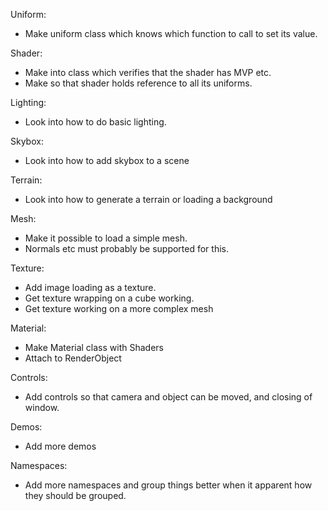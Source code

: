 Uniform:

- Make uniform class which knows which function to call to set its value.

Shader:

- Make into class which verifies that the shader has MVP etc.
- Make so that shader holds reference to all its uniforms.

Lighting:

- Look into how to do basic lighting.

Skybox:

- Look into how to add skybox to a scene

Terrain:

- Look into how to generate a terrain or loading a background

Mesh:

- Make it possible to load a simple mesh.
- Normals etc must probably be supported for this.

Texture:

- Add image loading as a texture.
- Get texture wrapping on a cube working.
- Get texture working on a more complex mesh

Material:

- Make Material class with Shaders
- Attach to RenderObject

Controls:

- Add controls so that camera and object can be moved, and closing of window.

Demos:

- Add more demos

Namespaces:

- Add more namespaces and group things better when it apparent how they should be grouped.

